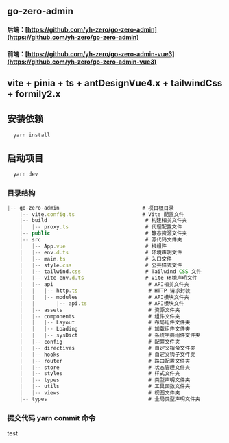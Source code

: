 ## go-zero-admin

#### 后端：[https://github.com/yh-zero/go-zero-admin](https://github.com/yh-zero/go-zero-admin)
#### 前端：[https://github.com/yh-zero/go-zero-admin-vue3](https://github.com/yh-zero/go-zero-admin-vue3)

## vite + pinia  + ts + antDesignVue4.x + tailwindCss + formily2.x

## 安装依赖
```js
  yarn install
```

## 启动项目
```js
  yarn dev
```

### 目录结构
```js
|-- go-zero-admin                           # 项目根目录
    |-- vite.config.ts                      # Vite 配置文件
    |-- build                                # 构建相关文件夹
    |   |-- proxy.ts                         # 代理配置文件
    |-- public                               # 静态资源文件夹
    |-- src                                  # 源代码文件夹
    |   |-- App.vue                          # 根组件
    |   |-- env.d.ts                         # 环境声明文件
    |   |-- main.ts                          # 入口文件
    |   |-- style.css                        # 公共样式文件
    |   |-- tailwind.css                     # Tailwind CSS 文件
    |   |-- vite-env.d.ts                    # Vite 环境声明文件
    |   |-- api                               # API相关文件夹
    |   |   |-- http.ts                       # HTTP 请求封装
    |   |   |-- modules                       # API模块文件夹
    |   |       |-- api.ts                    # API模块文件
    |   |-- assets                            # 资源文件夹
    |   |-- components                        # 组件文件夹
    |   |   |-- Layout                        # 布局组件文件夹
    |   |   |-- Loading                       # 加载组件文件夹
    |   |   |-- sysDict                       # 系统字典组件文件夹
    |   |-- config                            # 配置文件夹
    |   |-- directives                        # 自定义指令文件夹
    |   |-- hooks                             # 自定义钩子文件夹
    |   |-- router                            # 路由配置文件夹
    |   |-- store                             # 状态管理文件夹
    |   |-- styles                            # 样式文件夹
    |   |-- types                             # 类型声明文件夹
    |   |-- utils                             # 工具函数文件夹
    |   |-- views                             # 视图文件夹
    |-- types                                 # 全局类型声明文件夹
```
### 提交代码 yarn commit 命令

test
